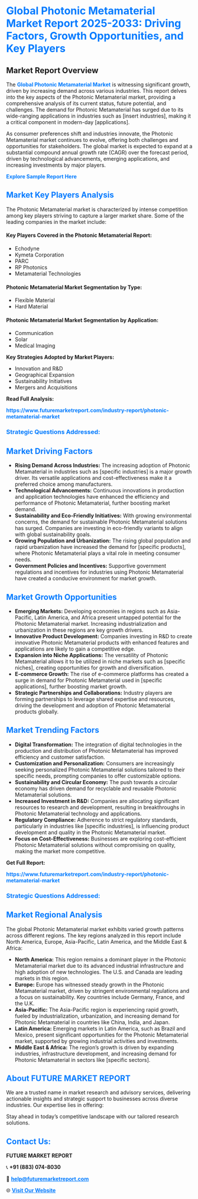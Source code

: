 <h1 style="color: #007BFF;">Global Photonic Metamaterial Market Report 2025-2033: Driving Factors, Growth Opportunities, and Key Players</h1>

<section id="overview">
<h2>Market Report Overview</h2>
<p>The <a href="https://www.futuremarketreport.com/industry-report/photonic-metamaterial-market" style="color: #007BFF; text-decoration: none;"><strong>Global Photonic Metamaterial Market</strong></a> is witnessing significant growth, driven by increasing demand across various industries. This report delves into the key aspects of the Photonic Metamaterial market, providing a comprehensive analysis of its current status, future potential, and challenges. The demand for Photonic Metamaterial has surged due to its wide-ranging applications in industries such as [insert industries], making it a critical component in modern-day [applications].</p>
<p>As consumer preferences shift and industries innovate, the Photonic Metamaterial market continues to evolve, offering both challenges and opportunities for stakeholders. The global market is expected to expand at a substantial compound annual growth rate (CAGR) over the forecast period, driven by technological advancements, emerging applications, and increasing investments by major players.</p>
</section>

<section id="overview">
<p><a href="https://www.futuremarketreport.com/request-sample/reportId=83857" style="color: #007BFF; text-decoration: none;"><strong>Explore Sample Report Here</strong></a></p>
</section>

<section id="key-players">
<h2 style="color: #007BFF;">Market Key Players Analysis</h2>
<p>The Photonic Metamaterial market is characterized by intense competition among key players striving to capture a larger market share. Some of the leading companies in the market include:</p>
<h4>Key Players Covered in the Photonic Metamaterial Report:</h4>
<ul><li>Echodyne</li><li>Kymeta Corporation</li><li>PARC</li><li>RP Photonics</li><li>Metamaterial Technologies</li></ul>
<h4>Photonic Metamaterial Market Segmentation by Type:</h4>
<ul><li>Flexible Material</li><li>Hard Material</li></ul>

<h4>Photonic Metamaterial Market Segmentation by Application:</h4>
<ul><li>Communication</li><li>Solar</li><li>Medical Imaging</li></ul>
<p><strong>Key Strategies Adopted by Market Players:</strong></p>
<ul>
<li>Innovation and R&D</li>
<li>Geographical Expansion</li>
<li>Sustainability Initiatives</li>
<li>Mergers and Acquisitions</li>
</ul>
</section>

<section>
<p><strong>Read Full Analysis: </strong></p><a href="https://www.futuremarketreport.com/industry-report/photonic-metamaterial-market" style="color: #007BFF; text-decoration: none;"><strong>https://www.futuremarketreport.com/industry-report/photonic-metamaterial-market</strong></a>
<h3 style="color: #007BFF;">Strategic Questions Addressed:</h3>
</section>

<section id="driving-factors">
<h2 style="color: #007BFF;">Market Driving Factors</h2>
<ul>
<li><strong>Rising Demand Across Industries:</strong> The increasing adoption of Photonic Metamaterial in industries such as [specific industries] is a major growth driver. Its versatile applications and cost-effectiveness make it a preferred choice among manufacturers.</li>
<li><strong>Technological Advancements:</strong> Continuous innovations in production and application technologies have enhanced the efficiency and performance of Photonic Metamaterial, further boosting market demand.</li>
<li><strong>Sustainability and Eco-Friendly Initiatives:</strong> With growing environmental concerns, the demand for sustainable Photonic Metamaterial solutions has surged. Companies are investing in eco-friendly variants to align with global sustainability goals.</li>
<li><strong>Growing Population and Urbanization:</strong> The rising global population and rapid urbanization have increased the demand for [specific products], where Photonic Metamaterial plays a vital role in meeting consumer needs.</li>
<li><strong>Government Policies and Incentives:</strong> Supportive government regulations and incentives for industries using Photonic Metamaterial have created a conducive environment for market growth.</li>
</ul>
</section>

<section id="growth-opportunities">
<h2 style="color: #007BFF;">Market Growth Opportunities</h2>
<ul>
<li><strong>Emerging Markets:</strong> Developing economies in regions such as Asia-Pacific, Latin America, and Africa present untapped potential for the Photonic Metamaterial market. Increasing industrialization and urbanization in these regions are key growth drivers.</li>
<li><strong>Innovative Product Development:</strong> Companies investing in R&D to create innovative Photonic Metamaterial products with enhanced features and applications are likely to gain a competitive edge.</li>
<li><strong>Expansion into Niche Applications:</strong> The versatility of Photonic Metamaterial allows it to be utilized in niche markets such as [specific niches], creating opportunities for growth and diversification.</li>
<li><strong>E-commerce Growth:</strong> The rise of e-commerce platforms has created a surge in demand for Photonic Metamaterial used in [specific applications], further boosting market growth.</li>
<li><strong>Strategic Partnerships and Collaborations:</strong> Industry players are forming partnerships to leverage shared expertise and resources, driving the development and adoption of Photonic Metamaterial products globally.</li>
</ul>
</section>

<section id="trending-factors">
<h2 style="color: #007BFF;">Market Trending Factors</h2>
<ul>
<li><strong>Digital Transformation:</strong> The integration of digital technologies in the production and distribution of Photonic Metamaterial has improved efficiency and customer satisfaction.</li>
<li><strong>Customization and Personalization:</strong> Consumers are increasingly seeking personalized Photonic Metamaterial solutions tailored to their specific needs, prompting companies to offer customizable options.</li>
<li><strong>Sustainability and Circular Economy:</strong> The push towards a circular economy has driven demand for recyclable and reusable Photonic Metamaterial solutions.</li>
<li><strong>Increased Investment in R&D:</strong> Companies are allocating significant resources to research and development, resulting in breakthroughs in Photonic Metamaterial technology and applications.</li>
<li><strong>Regulatory Compliance:</strong> Adherence to strict regulatory standards, particularly in industries like [specific industries], is influencing product development and quality in the Photonic Metamaterial market.</li>
<li><strong>Focus on Cost-Effectiveness:</strong> Businesses are exploring cost-efficient Photonic Metamaterial solutions without compromising on quality, making the market more competitive.</li>
</ul>
</section>

<section>
<p><strong>Get Full Report: </strong></p><a href="https://www.futuremarketreport.com/industry-report/photonic-metamaterial-market" style="color: #007BFF; text-decoration: none;"><strong>https://www.futuremarketreport.com/industry-report/photonic-metamaterial-market</strong></a>
<h3 style="color: #007BFF;">Strategic Questions Addressed:</h3>
</section>


<section id="regional-analysis">
<h2 style="color: #007BFF;">Market Regional Analysis</h2>
<p>The global Photonic Metamaterial market exhibits varied growth patterns across different regions. The key regions analyzed in this report include North America, Europe, Asia-Pacific, Latin America, and the Middle East & Africa:</p>
<ul>
<li><strong>North America:</strong> This region remains a dominant player in the Photonic Metamaterial market due to its advanced industrial infrastructure and high adoption of new technologies. The U.S. and Canada are leading markets in this region.</li>
<li><strong>Europe:</strong> Europe has witnessed steady growth in the Photonic Metamaterial market, driven by stringent environmental regulations and a focus on sustainability. Key countries include Germany, France, and the U.K.</li>
<li><strong>Asia-Pacific:</strong> The Asia-Pacific region is experiencing rapid growth, fueled by industrialization, urbanization, and increasing demand for Photonic Metamaterial in countries like China, India, and Japan.</li>
<li><strong>Latin America:</strong> Emerging markets in Latin America, such as Brazil and Mexico, present significant opportunities for the Photonic Metamaterial market, supported by growing industrial activities and investments.</li>
<li><strong>Middle East & Africa:</strong> The region’s growth is driven by expanding industries, infrastructure development, and increasing demand for Photonic Metamaterial in sectors like [specific sectors].</li>
</ul>
</section>

<footer>
<h2 style="color: #007BFF;">About FUTURE MARKET REPORT</h2>
<p>We are a trusted name in market research and advisory services, delivering actionable insights and strategic support to businesses across diverse industries. Our expertise lies in offering:</p>

<p>Stay ahead in today’s competitive landscape with our tailored research solutions.</p>

<h2 style="color: #007BFF;">Contact Us:</h2>
<p><strong>FUTURE MARKET REPORT</strong></p>
<p>📞 <strong>+91 (883) 074-8030</strong></p>
<p>📧 <strong><a href="mailto:help@futuremarketreport.com" style="color: #007BFF;">help@futuremarketreport.com</a></strong></p>
<p>🌐 <strong><a href="https://www.futuremarketreport.com/" style="color: #007BFF;">Visit Our Website</a></strong></p>
</footer>